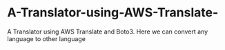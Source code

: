 # A-Translator-using-AWS-Translate-
A Translator using AWS Translate and Boto3. Here we can convert any language to other language
